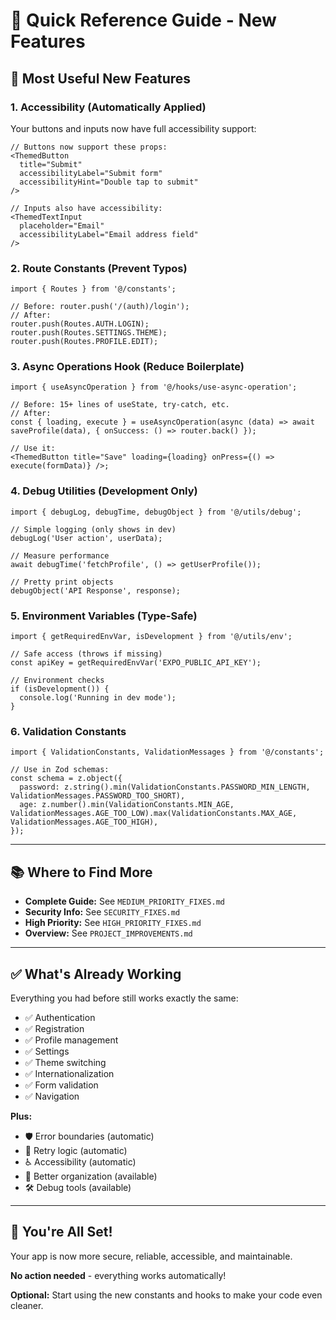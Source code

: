 # 🚀 Quick Reference Guide - New Features

## 🎯 Most Useful New Features

### 1. Accessibility (Automatically Applied)

Your buttons and inputs now have full accessibility support:

```tsx
// Buttons now support these props:
<ThemedButton
  title="Submit"
  accessibilityLabel="Submit form"
  accessibilityHint="Double tap to submit"
/>

// Inputs also have accessibility:
<ThemedTextInput
  placeholder="Email"
  accessibilityLabel="Email address field"
/>
```

### 2. Route Constants (Prevent Typos)

```tsx
import { Routes } from '@/constants';

// Before: router.push('/(auth)/login');
// After:
router.push(Routes.AUTH.LOGIN);
router.push(Routes.SETTINGS.THEME);
router.push(Routes.PROFILE.EDIT);
```

### 3. Async Operations Hook (Reduce Boilerplate)

```tsx
import { useAsyncOperation } from '@/hooks/use-async-operation';

// Before: 15+ lines of useState, try-catch, etc.
// After:
const { loading, execute } = useAsyncOperation(async (data) => await saveProfile(data), { onSuccess: () => router.back() });

// Use it:
<ThemedButton title="Save" loading={loading} onPress={() => execute(formData)} />;
```

### 4. Debug Utilities (Development Only)

```tsx
import { debugLog, debugTime, debugObject } from '@/utils/debug';

// Simple logging (only shows in dev)
debugLog('User action', userData);

// Measure performance
await debugTime('fetchProfile', () => getUserProfile());

// Pretty print objects
debugObject('API Response', response);
```

### 5. Environment Variables (Type-Safe)

```tsx
import { getRequiredEnvVar, isDevelopment } from '@/utils/env';

// Safe access (throws if missing)
const apiKey = getRequiredEnvVar('EXPO_PUBLIC_API_KEY');

// Environment checks
if (isDevelopment()) {
  console.log('Running in dev mode');
}
```

### 6. Validation Constants

```tsx
import { ValidationConstants, ValidationMessages } from '@/constants';

// Use in Zod schemas:
const schema = z.object({
  password: z.string().min(ValidationConstants.PASSWORD_MIN_LENGTH, ValidationMessages.PASSWORD_TOO_SHORT),
  age: z.number().min(ValidationConstants.MIN_AGE, ValidationMessages.AGE_TOO_LOW).max(ValidationConstants.MAX_AGE, ValidationMessages.AGE_TOO_HIGH),
});
```

---

## 📚 Where to Find More

- **Complete Guide:** See `MEDIUM_PRIORITY_FIXES.md`
- **Security Info:** See `SECURITY_FIXES.md`
- **High Priority:** See `HIGH_PRIORITY_FIXES.md`
- **Overview:** See `PROJECT_IMPROVEMENTS.md`

---

## ✅ What's Already Working

Everything you had before still works exactly the same:

- ✅ Authentication
- ✅ Registration
- ✅ Profile management
- ✅ Settings
- ✅ Theme switching
- ✅ Internationalization
- ✅ Form validation
- ✅ Navigation

**Plus:**

- 🛡️ Error boundaries (automatic)
- 🔄 Retry logic (automatic)
- ♿ Accessibility (automatic)
- 📁 Better organization (available)
- 🛠️ Debug tools (available)

---

## 🎉 You're All Set!

Your app is now more secure, reliable, accessible, and maintainable.

**No action needed** - everything works automatically!

**Optional:** Start using the new constants and hooks to make your code even cleaner.
